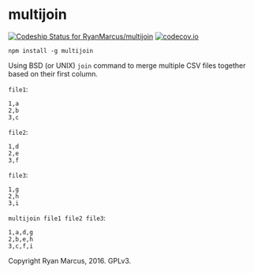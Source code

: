 # multijoin

[ ![Codeship Status for RyanMarcus/multijoin](https://codeship.com/projects/b7678bc0-d45a-0133-c638-0af10aec3b5e/status?branch=master)](https://codeship.com/projects/142411) [![codecov.io](https://codecov.io/github/RyanMarcus/multijoin/coverage.svg?branch=master)](https://codecov.io/github/RyanMarcus/multijoin?branch=master)


`npm install -g multijoin`

Using BSD (or UNIX) `join` command to merge multiple CSV files together based on their first column.

`file1`:

```
1,a
2,b
3,c
```

`file2`:

```
1,d
2,e
3,f
```

`file3`:

```
1,g
2,h
3,i
```


`multijoin file1 file2 file3`:

```
1,a,d,g
2,b,e,h
3,c,f,i
```


Copyright Ryan Marcus, 2016. GPLv3.
